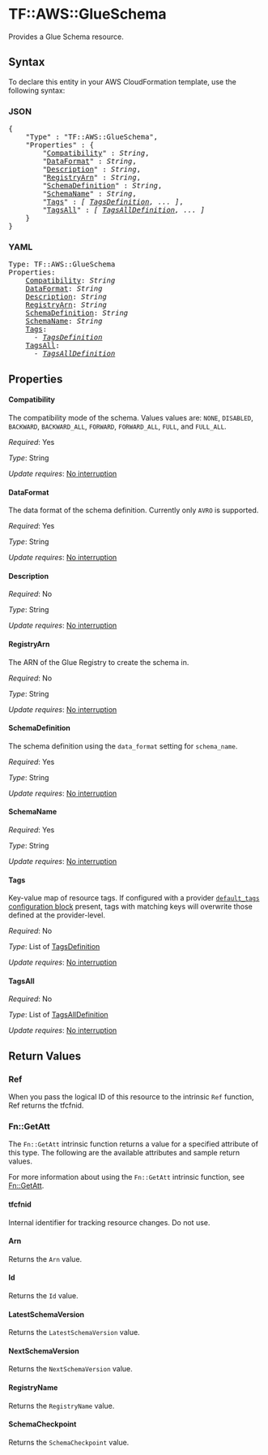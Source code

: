 # TF::AWS::GlueSchema

Provides a Glue Schema resource.

## Syntax

To declare this entity in your AWS CloudFormation template, use the following syntax:

### JSON

<pre>
{
    "Type" : "TF::AWS::GlueSchema",
    "Properties" : {
        "<a href="#compatibility" title="Compatibility">Compatibility</a>" : <i>String</i>,
        "<a href="#dataformat" title="DataFormat">DataFormat</a>" : <i>String</i>,
        "<a href="#description" title="Description">Description</a>" : <i>String</i>,
        "<a href="#registryarn" title="RegistryArn">RegistryArn</a>" : <i>String</i>,
        "<a href="#schemadefinition" title="SchemaDefinition">SchemaDefinition</a>" : <i>String</i>,
        "<a href="#schemaname" title="SchemaName">SchemaName</a>" : <i>String</i>,
        "<a href="#tags" title="Tags">Tags</a>" : <i>[ <a href="tagsdefinition.md">TagsDefinition</a>, ... ]</i>,
        "<a href="#tagsall" title="TagsAll">TagsAll</a>" : <i>[ <a href="tagsalldefinition.md">TagsAllDefinition</a>, ... ]</i>
    }
}
</pre>

### YAML

<pre>
Type: TF::AWS::GlueSchema
Properties:
    <a href="#compatibility" title="Compatibility">Compatibility</a>: <i>String</i>
    <a href="#dataformat" title="DataFormat">DataFormat</a>: <i>String</i>
    <a href="#description" title="Description">Description</a>: <i>String</i>
    <a href="#registryarn" title="RegistryArn">RegistryArn</a>: <i>String</i>
    <a href="#schemadefinition" title="SchemaDefinition">SchemaDefinition</a>: <i>String</i>
    <a href="#schemaname" title="SchemaName">SchemaName</a>: <i>String</i>
    <a href="#tags" title="Tags">Tags</a>: <i>
      - <a href="tagsdefinition.md">TagsDefinition</a></i>
    <a href="#tagsall" title="TagsAll">TagsAll</a>: <i>
      - <a href="tagsalldefinition.md">TagsAllDefinition</a></i>
</pre>

## Properties

#### Compatibility

The compatibility mode of the schema. Values values are: `NONE`, `DISABLED`, `BACKWARD`, `BACKWARD_ALL`, `FORWARD`, `FORWARD_ALL`, `FULL`, and `FULL_ALL`.

_Required_: Yes

_Type_: String

_Update requires_: [No interruption](https://docs.aws.amazon.com/AWSCloudFormation/latest/UserGuide/using-cfn-updating-stacks-update-behaviors.html#update-no-interrupt)

#### DataFormat

The data format of the schema definition. Currently only `AVRO` is supported.

_Required_: Yes

_Type_: String

_Update requires_: [No interruption](https://docs.aws.amazon.com/AWSCloudFormation/latest/UserGuide/using-cfn-updating-stacks-update-behaviors.html#update-no-interrupt)

#### Description

_Required_: No

_Type_: String

_Update requires_: [No interruption](https://docs.aws.amazon.com/AWSCloudFormation/latest/UserGuide/using-cfn-updating-stacks-update-behaviors.html#update-no-interrupt)

#### RegistryArn

The ARN of the Glue Registry to create the schema in.

_Required_: No

_Type_: String

_Update requires_: [No interruption](https://docs.aws.amazon.com/AWSCloudFormation/latest/UserGuide/using-cfn-updating-stacks-update-behaviors.html#update-no-interrupt)

#### SchemaDefinition

The schema definition using the `data_format` setting for `schema_name`.

_Required_: Yes

_Type_: String

_Update requires_: [No interruption](https://docs.aws.amazon.com/AWSCloudFormation/latest/UserGuide/using-cfn-updating-stacks-update-behaviors.html#update-no-interrupt)

#### SchemaName

_Required_: Yes

_Type_: String

_Update requires_: [No interruption](https://docs.aws.amazon.com/AWSCloudFormation/latest/UserGuide/using-cfn-updating-stacks-update-behaviors.html#update-no-interrupt)

#### Tags

Key-value map of resource tags. If configured with a provider [`default_tags` configuration block](/docs/providers/aws/index.html#default_tags-configuration-block) present, tags with matching keys will overwrite those defined at the provider-level.

_Required_: No

_Type_: List of <a href="tagsdefinition.md">TagsDefinition</a>

_Update requires_: [No interruption](https://docs.aws.amazon.com/AWSCloudFormation/latest/UserGuide/using-cfn-updating-stacks-update-behaviors.html#update-no-interrupt)

#### TagsAll

_Required_: No

_Type_: List of <a href="tagsalldefinition.md">TagsAllDefinition</a>

_Update requires_: [No interruption](https://docs.aws.amazon.com/AWSCloudFormation/latest/UserGuide/using-cfn-updating-stacks-update-behaviors.html#update-no-interrupt)

## Return Values

### Ref

When you pass the logical ID of this resource to the intrinsic `Ref` function, Ref returns the tfcfnid.

### Fn::GetAtt

The `Fn::GetAtt` intrinsic function returns a value for a specified attribute of this type. The following are the available attributes and sample return values.

For more information about using the `Fn::GetAtt` intrinsic function, see [Fn::GetAtt](https://docs.aws.amazon.com/AWSCloudFormation/latest/UserGuide/intrinsic-function-reference-getatt.html).

#### tfcfnid

Internal identifier for tracking resource changes. Do not use.

#### Arn

Returns the <code>Arn</code> value.

#### Id

Returns the <code>Id</code> value.

#### LatestSchemaVersion

Returns the <code>LatestSchemaVersion</code> value.

#### NextSchemaVersion

Returns the <code>NextSchemaVersion</code> value.

#### RegistryName

Returns the <code>RegistryName</code> value.

#### SchemaCheckpoint

Returns the <code>SchemaCheckpoint</code> value.

